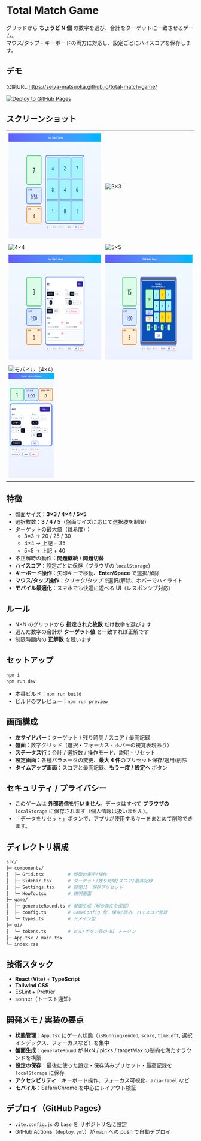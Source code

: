 # Total Match Game

グリッドから **ちょうど N 個** の数字を選び、合計をターゲットに一致させるゲーム。  
マウス/タップ・キーボードの両方に対応し、設定ごとにハイスコアを保存します。

## デモ

公開URL:https://seiya-matsuoka.github.io/total-match-game/

[![Deploy to GitHub Pages](https://github.com/seiya-matsuoka/total-match-game/actions/workflows/deploy.yml/badge.svg?branch=main)](https://github.com/seiya-matsuoka/total-match-game/actions/workflows/deploy.yml)

## スクリーンショット

<table>
  <tr>
    <td style="padding:6px;">
      <img src="docs/screenshot_playing.png" alt="プレイ中" height="280">
    </td>
    <td style="padding:6px;">
      <img src="docs/screenshot_3×3.png" alt="3×3" height="280">
    </td>
  </tr>
  <tr>
    <td style="padding:6px;">
      <img src="docs/screenshot_4×4.png" alt="4×4" height="280">
    </td>
    <td style="padding:6px;">
      <img src="docs/screenshot_5×5.png" alt="5×5" height="280">
    </td>
  </tr>
  <tr>
    <td style="padding:6px;">
      <img src="docs/screenshot_settings.png" alt="設定画面" height="280">
    </td>
    <td style="padding:6px;">
      <img src="docs/screenshot_howto.png" alt="説明画面" height="280">
    </td>
  </tr>
  <tr>
    <td style="padding:6px;">
      <img src="docs/screenshot_mobile_4×4.png" alt="モバイル（4×4）" height="280">
      <img src="docs/screenshot_mobile_settings.png" alt="モバイル（設定）" height="280">
    </td>
  </tr>
</table>

## 特徴

- 盤面サイズ：**3×3 / 4×4 / 5×5**
- 選択枚数：**3 / 4 / 5**（盤面サイズに応じて選択肢を制限）
- ターゲットの最大値（難易度）：
  - 3×3 → 20 / 25 / 30
  - 4×4 → 上記 + 35
  - 5×5 → 上記 + 40
- 不正解時の動作：**問題継続** / **問題切替**
- **ハイスコア**：設定ごとに保存（ブラウザの `localStorage`）
- **キーボード操作**：矢印キーで移動、**Enter/Space** で選択/解除
- **マウス/タップ操作**：クリック/タップで選択/解除、ホバーでハイライト
- **モバイル最適化**：スマホでも快適に遊べる UI（レスポンシブ対応）

## ルール

- N×N のグリッドから **指定された枚数** だけ数字を選びます
- 選んだ数字の合計が **ターゲット値** と一致すれば正解です
- 制限時間内の **正解数** を競います

## セットアップ

```bash
npm i
npm run dev
```

- 本番ビルド：`npm run build`
- ビルドのプレビュー：`npm run preview`

## 画面構成

- **左サイドバー**：ターゲット / 残り時間 / スコア / 最高記録
- **盤面**：数字グリッド（選択・フォーカス・ホバーの視覚表現あり）
- **ステータス行**：合計 / 選択数 / 操作モード、説明・リセット
- **設定画面**：各種パラメータの変更、**最大 4 件**のプリセット保存/適用/削除
- **タイムアップ画面**：スコアと最高記録、**もう一度 / 設定へ** ボタン

## セキュリティ / プライバシー

- このゲームは **外部通信を行いません**。データはすべて **ブラウザの** `localStorage` に保存されます（個人情報は扱いません）。
- 「データをリセット」ボタンで、アプリが使用するキーをまとめて削除できます。

## ディレクトリ構成

```bash
src/
├─ components/
│  ├─ Grid.tsx         # 盤面の表示/操作
│  ├─ Sidebar.tsx      # ターゲット/残り時間/スコア/最高記録
│  ├─ Settings.tsx     # 設定UI・保存プリセット
│  └─ HowTo.tsx        # 説明画面
├─ game/
│  ├─ generateRound.ts # 盤面生成（解の存在を保証）
│  ├─ config.ts        # GameConfig 型、保存/読込、ハイスコア管理
│  └─ types.ts         # ドメイン型
├─ ui/
│  └─ tokens.ts        # ピル/ボタン等の UI トークン
├─ App.tsx / main.tsx
└─ index.css
```

## 技術スタック

- **React (Vite)** + **TypeScript**
- **Tailwind CSS**
- ESLint + Prettier
- sonner（トースト通知）

## 開発メモ / 実装の要点

- **状態管理**：`App.tsx` にゲーム状態（`isRunning/ended`, `score`, `timeLeft`, 選択インデックス、フォーカスなど）を集中
- **盤面生成**：`generateRound` が NxN / picks / targetMax の制約を満たすラウンドを構築
- **設定の保存**：最後に使った設定・保存済みプリセット・最高記録を `localStorage` に保存
- **アクセシビリティ**：キーボード操作、フォーカス可視化、`aria-label` など
- **モバイル**：Safari/Chrome を中心にレイアウト検証

## デプロイ（GitHub Pages）

- `vite.config.js` の `base` を リポジトリ名に設定
- GitHub Actions（`deploy.yml`）が `main` への push で自動デプロイ
